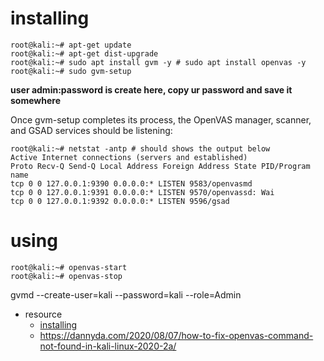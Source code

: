 # installing
```console
root@kali:~# apt-get update
root@kali:~# apt-get dist-upgrade
root@kali:~# sudo apt install gvm -y # sudo apt install openvas -y
root@kali:~# sudo gvm-setup
```
**user admin:password is create here, copy ur password and save it somewhere**

Once gvm-setup completes its process, the OpenVAS manager, scanner, and GSAD services should be listening:
```console
root@kali:~# netstat -antp # should shows the output below
Active Internet connections (servers and established)
Proto Recv-Q Send-Q Local Address Foreign Address State PID/Program name
tcp 0 0 127.0.0.1:9390 0.0.0.0:* LISTEN 9583/openvasmd
tcp 0 0 127.0.0.1:9391 0.0.0.0:* LISTEN 9570/openvassd: Wai
tcp 0 0 127.0.0.1:9392 0.0.0.0:* LISTEN 9596/gsad
```
# using
```
root@kali:~# openvas-start
root@kali:~# openvas-stop
```

gvmd --create-user=kali --password=kali --role=Admin

- resource
  - [installing](https://www.kali.org/penetration-testing/openvas-vulnerability-scanning/) 
  - https://dannyda.com/2020/08/07/how-to-fix-openvas-command-not-found-in-kali-linux-2020-2a/









